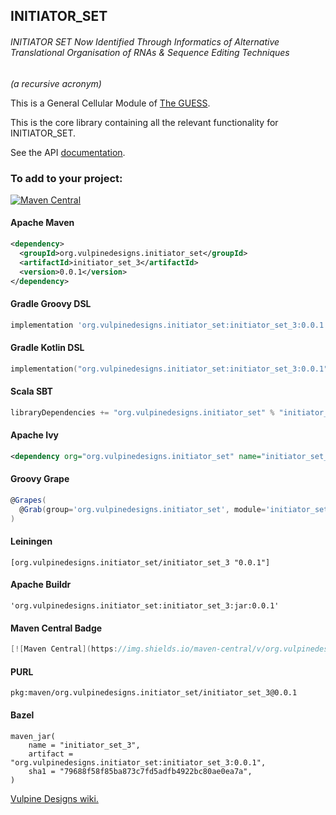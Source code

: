 ## INITIATOR_SET

###### INITIATOR SET Now Identified Through Informatics of Alternative Translational Organisation of RNAs & Sequence Editing Techniques 
_(a recursive acronym)_

This is a General Cellular Module of [The GUESS](https://vulpipedia.vulpinedesigns.com/index.php?n=ProjectGeneticiser.TheGUESS).

This is the core library containing all the relevant functionality for INITIATOR_SET.

See the API [documentation](https://www.vulpinedesigns.com/INITIATOR_SET).

### To add to your project:
[![Maven Central](https://img.shields.io/maven-central/v/org.vulpinedesigns.initiator_set/initiator_set_3.svg?label=Maven%20Central)](https://search.maven.org/search?q=g:%22org.vulpinedesigns.initiator_set%22%20AND%20a:%22initiator_set_3%22)

#### Apache Maven
```xml
<dependency>
  <groupId>org.vulpinedesigns.initiator_set</groupId>
  <artifactId>initiator_set_3</artifactId>
  <version>0.0.1</version>
</dependency>
```

#### Gradle Groovy DSL
```groovy
implementation 'org.vulpinedesigns.initiator_set:initiator_set_3:0.0.1'
```

#### Gradle Kotlin DSL
```kotlin
implementation("org.vulpinedesigns.initiator_set:initiator_set_3:0.0.1")
```

#### Scala SBT
```Scala
libraryDependencies += "org.vulpinedesigns.initiator_set" % "initiator_set_3" % "0.0.1"
```

#### Apache Ivy
```xml
<dependency org="org.vulpinedesigns.initiator_set" name="initiator_set_3" rev="0.0.1" />
```

#### Groovy Grape
```groovy
@Grapes(
  @Grab(group='org.vulpinedesigns.initiator_set', module='initiator_set_3', version='0.0.1')
)
```

#### Leiningen
```
[org.vulpinedesigns.initiator_set/initiator_set_3 "0.0.1"]
```

#### Apache Buildr
```
'org.vulpinedesigns.initiator_set:initiator_set_3:jar:0.0.1'
```

#### Maven Central Badge
````groovy
[![Maven Central](https://img.shields.io/maven-central/v/org.vulpinedesigns.initiator_set/initiator_set_3.svg?label=Maven%20Central)](https://search.maven.org/search?q=g:%22org.vulpinedesigns.initiator_set%22%20AND%20a:%22initiator_set_3%22)
````

#### PURL
``` 
pkg:maven/org.vulpinedesigns.initiator_set/initiator_set_3@0.0.1
```

#### Bazel 
```
maven_jar(
    name = "initiator_set_3",
    artifact = "org.vulpinedesigns.initiator_set:initiator_set_3:0.0.1",
    sha1 = "79688f58f85ba873c7fd5adfb4922bc80ae0ea7a",
)
```

[Vulpine Designs wiki.](https://vulpipedia.vulpinedesigns.com/index.php?n=TheGUESS.INITIATORSET)
